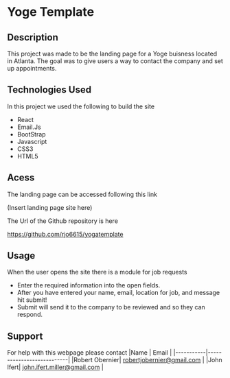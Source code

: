 # Yoge Template

## Description

This project was made to be the landing page for a Yoge buisness located in Atlanta. 
The goal was to give users a way to contact the company and set up appointments.

## Technologies Used

In this project we used the following to build the site
 - React
 - Email.Js
 - BootStrap
 - Javascript
 - CSS3
 - HTML5

## Acess

The landing page can be accessed following this link

(Insert landing page site here)

The Url of the Github repository is here

https://github.com/rjo6615/yogatemplate

## Usage
When the user opens the site there is a module for job requests
 - Enter the required information into the open fields.
 - After you have entered your name, email, location for job, and message hit submit!
 - Submit will send it to the company to be reviewed and so they can respond.

## Support
For help with this webpage please contact
|Name | Email |
|-----------|---------------------------|
|Robert Obernier| robertjobernier@gmail.com |
|John Ifert| john.ifert.miller@gmail.com |
